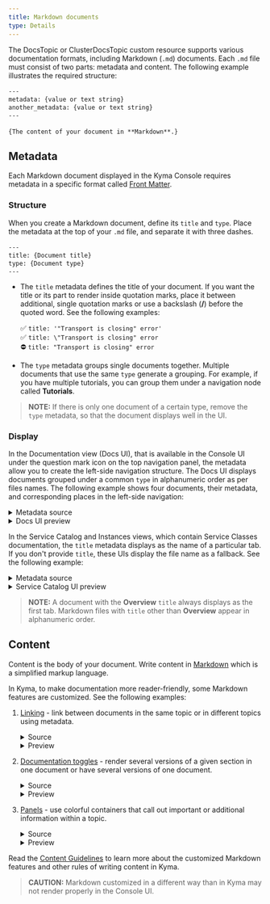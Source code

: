 ```yaml
---
title: Markdown documents
type: Details
---
```


The DocsTopic or ClusterDocsTopic custom resource supports various documentation formats, including Markdown (`.md`) documents. Each `.md` file must consist of two parts: metadata and content. The following example illustrates the required structure:

```
---
metadata: {value or text string}
another_metadata: {value or text string}
---

{The content of your document in **Markdown**.}
```

## Metadata

Each Markdown document displayed in the Kyma Console requires metadata in a specific format called [Front Matter](https://forestry.io/docs/editing/front-matter/).

### Structure

When you create a Markdown document, define its `title` and `type`. Place the metadata at the top of your `.md` file, and separate it with three dashes.

```
---
title: {Document title}
type: {Document type}
---
```

- The `title` metadata defines the title of your document. If you want the title or its part to render inside quotation marks, place it between additional, single quotation marks or use a backslash (**/**) before the quoted word. See the following examples:

  ✅ `title: '"Transport is closing" error'`<br>
  ✅ `title: \"Transport is closing" error`<br>
  ⛔️ `title: "Transport is closing" error`<br>

- The `type` metadata groups single documents together. Multiple documents that use the same `type` generate a grouping. For example, if you have multiple tutorials, you can group them under a navigation node called **Tutorials**.

>**NOTE:** If there is only one document of a certain type, remove the `type` metadata, so that the document displays well in the UI.

### Display

In the Documentation view (Docs UI), that is available in the Console UI under the question mark icon on the top navigation panel, the metadata allow you to create the left-side navigation structure. The Docs UI displays documents grouped under a common `type` in alphanumeric order as per files names. The following example shows four documents, their metadata, and corresponding places in the left-side navigation:

<div tabs>
  <details>
  <summary>
  Metadata source
  </summary>

```
//03-01-sidecar-proxy-injection.md
---
title: Sidecar Proxy Injection
type: Details
---
```
```
//03-02-istio-patch.md
---
title: Istio Patch
type: Details
---
```
```
//03-03-istio-rbac.md
---
title: Istio RBAC configuration
type: Details
---
```
```
//01-01-service-mesh.md
---
title: Overview
---
```
  </details>
  <details>
  <summary>
  Docs UI preview
  </summary>

![](./assets/left-side-nav-docs-ui.png)
  </details>
</div>

In the Service Catalog and Instances views, which contain Service Classes documentation, the `title` metadata displays as the name of a particular tab. If you don't provide `title`, these UIs display the file name as a fallback. See the following example:

<div tabs>
  <details>
  <summary>
  Metadata source
  </summary>

```
//overview.md
---
title: Overview
---
```
```
//plan-details.md
---
title: Services and Plans
type: Details
---
```
  </details>
  <details>
  <summary>
  Service Catalog UI preview
  </summary>

![](./assets/tabs-catalog-ui.png)
  </details>
</div>

>**NOTE:** A document with the **Overview** `title` always displays as the first tab. Markdown files with `title` other than **Overview** appear in alphanumeric order.

## Content

Content is the body of your document. Write content in [Markdown](https://daringfireball.net/projects/markdown/syntax) which is a simplified markup language.

In Kyma, to make documentation more reader-friendly, some Markdown features are customized. See the following examples:

1. [Linking](https://github.com/kyma-project/community/blob/master/guidelines/content-guidelines/links-in-docs.md) - link between documents in the same topic or in different topics using metadata.

    <div tabs>
      <details>
      <summary>
      Source
      </summary>

    Create a reference using the /{type-of-topic}/{id}#{type}-{title}-{header} pattern:
    ```
    [Kyma in a nutshell](/root/kyma/#overview-in-a-nutshell)
    ```
      </details>
      <details>
      <summary>
      Preview
      </summary>

      [Kyma in a nutshell](/root/kyma/#overview-kyma-in-a-nutshell)
      </details>
    </div>

2. [Documentation toggles](https://github.com/kyma-project/community/blob/master/guidelines/content-guidelines/documentation-toggle.md) - render several versions of a given section in one document or have several versions of one document.

    <div tabs>
      <details>
      <summary>
      Source
      </summary>

    ```
    <div tabs>
      <details>
      <summary>
      HTTPS
      </summary>

      https://github.com/kyma-project/kyma.git
      </details>
      <details>
      <summary>
      SSH
      </summary>

      git@github.com:kyma-project/kyma.git
      </details>
    </div>
    ```
      </details>
      <details>
      <summary>
      Preview
      </summary>

    ![](./assets/docs-toggle.png)
      </details>
    </div>

3. [Panels](https://github.com/kyma-project/community/blob/master/guidelines/content-guidelines/formatting.md#panels) - use colorful containers that call out important or additional information within a topic.

    <div tabs>
      <details>
      <summary>
      Source
      </summary>

    ```
    >**TIP:** If you contribute to the [bundles](https://github.com/kyma-project/bundles/tree/master/bundles) repository, you do not have to compress your bundles as the system does it automatically.
    ```
      </details>
      <details>
      <summary>
      Preview
      </summary>

    ![](./assets/tip-panel.png)
      </details>
    </div>

Read the [Content Guidelines](https://github.com/kyma-project/community/tree/master/guidelines/content-guidelines) to learn more about the customized Markdown features and other rules of writing content in Kyma.

>**CAUTION:** Markdown customized in a different way than in Kyma may not render properly in the Console UI.
